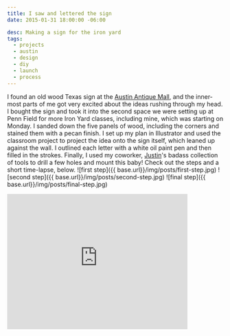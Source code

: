 ```yaml
---
title: I saw and lettered the sign
date: 2015-01-31 18:00:00 -06:00

desc: Making a sign for the iron yard
tags:
  - projects
  - austin
  - design
  - diy
  - launch
  - process
---
```


I found an old wood Texas sign at the [Austin Antique Mall](http://austinantiquemall.com/), and the inner-most parts of me got very excited about the ideas rushing through my head.
I bought the sign and took it into the second space we were setting up at Penn Field for more Iron Yard classes, including mine, which was starting on Monday. I sanded down the five panels of wood, including the corners and stained them with a pecan finish. I set up my plan in Illustrator and used the classroom project to project the idea onto the sign itself, which leaned up against the wall. I outlined each letter with a white oil paint pen and then filled in the strokes. Finally, I used my coworker, [Justin](https://twitter.com/JAH2488)'s badass collection of tools to drill a few holes and mount this baby! Check out the steps and a short time-lapse, below.
![first step]({{ base.url}}/img/posts/first-step.jpg)
![second step]({{ base.url}}/img/posts/second-step.jpg)
![final step]({{ base.url}}/img/posts/final-step.jpg)

<div class="full">
<iframe width="420" height="315" src="https://www.youtube.com/embed/SuE38Wt28L0" frameborder="0" allowfullscreen></iframe>
</div>
